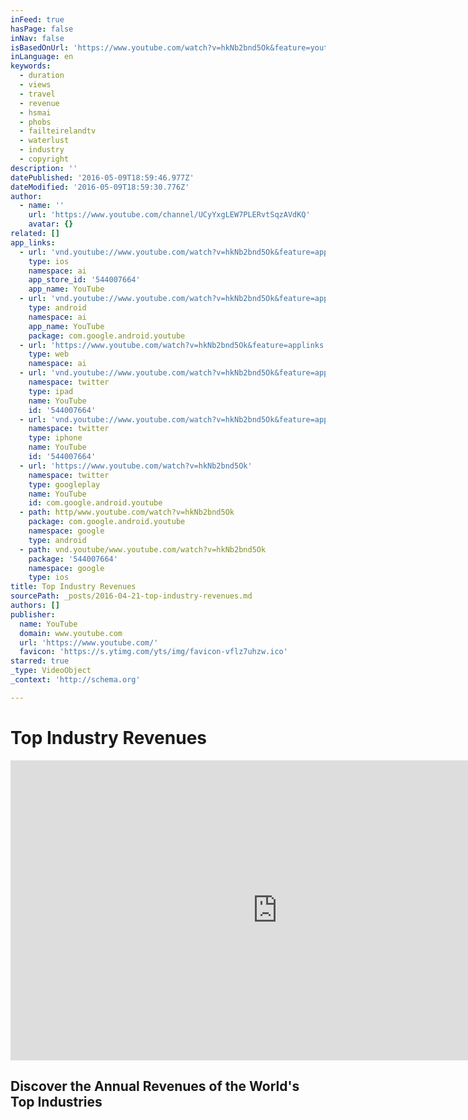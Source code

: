 ```yaml
---
inFeed: true
hasPage: false
inNav: false
isBasedOnUrl: 'https://www.youtube.com/watch?v=hkNb2bnd5Ok&feature=youtu.be'
inLanguage: en
keywords:
  - duration
  - views
  - travel
  - revenue
  - hsmai
  - phobs
  - failteirelandtv
  - waterlust
  - industry
  - copyright
description: ''
datePublished: '2016-05-09T18:59:46.977Z'
dateModified: '2016-05-09T18:59:30.776Z'
author:
  - name: ''
    url: 'https://www.youtube.com/channel/UCyYxgLEW7PLERvtSqzAVdKQ'
    avatar: {}
related: []
app_links:
  - url: 'vnd.youtube://www.youtube.com/watch?v=hkNb2bnd5Ok&feature=applinks'
    type: ios
    namespace: ai
    app_store_id: '544007664'
    app_name: YouTube
  - url: 'vnd.youtube://www.youtube.com/watch?v=hkNb2bnd5Ok&feature=applinks'
    type: android
    namespace: ai
    app_name: YouTube
    package: com.google.android.youtube
  - url: 'https://www.youtube.com/watch?v=hkNb2bnd5Ok&feature=applinks'
    type: web
    namespace: ai
  - url: 'vnd.youtube://www.youtube.com/watch?v=hkNb2bnd5Ok&feature=applinks'
    namespace: twitter
    type: ipad
    name: YouTube
    id: '544007664'
  - url: 'vnd.youtube://www.youtube.com/watch?v=hkNb2bnd5Ok&feature=applinks'
    namespace: twitter
    type: iphone
    name: YouTube
    id: '544007664'
  - url: 'https://www.youtube.com/watch?v=hkNb2bnd5Ok'
    namespace: twitter
    type: googleplay
    name: YouTube
    id: com.google.android.youtube
  - path: http/www.youtube.com/watch?v=hkNb2bnd5Ok
    package: com.google.android.youtube
    namespace: google
    type: android
  - path: vnd.youtube/www.youtube.com/watch?v=hkNb2bnd5Ok
    package: '544007664'
    namespace: google
    type: ios
title: Top Industry Revenues
sourcePath: _posts/2016-04-21-top-industry-revenues.md
authors: []
publisher:
  name: YouTube
  domain: www.youtube.com
  url: 'https://www.youtube.com/'
  favicon: 'https://s.ytimg.com/yts/img/favicon-vflz7uhzw.ico'
starred: true
_type: VideoObject
_context: 'http://schema.org'

---
```

# Top Industry Revenues

<iframe src="https://cdn.embedly.com/widgets/media.html?src=https%3A%2F%2Fwww.youtube.com%2Fembed%2FhkNb2bnd5Ok%3Ffeature%3Doembed&amp;url=https%3A%2F%2Fwww.youtube.com%2Fwatch%3Fv%3DhkNb2bnd5Ok%26feature%3Dyoutu.be&amp;image=https%3A%2F%2Fi.ytimg.com%2Fvi%2FhkNb2bnd5Ok%2Fhqdefault.jpg&amp;key=b7d04c9b404c499eba89ee7072e1c4f7&amp;type=text%2Fhtml&amp;schema=youtube" width="854" height="480" scrolling="no" frameborder="0" allowfullscreen="" style=""></iframe>

## Discover the Annual Revenues of the World's Top Industries